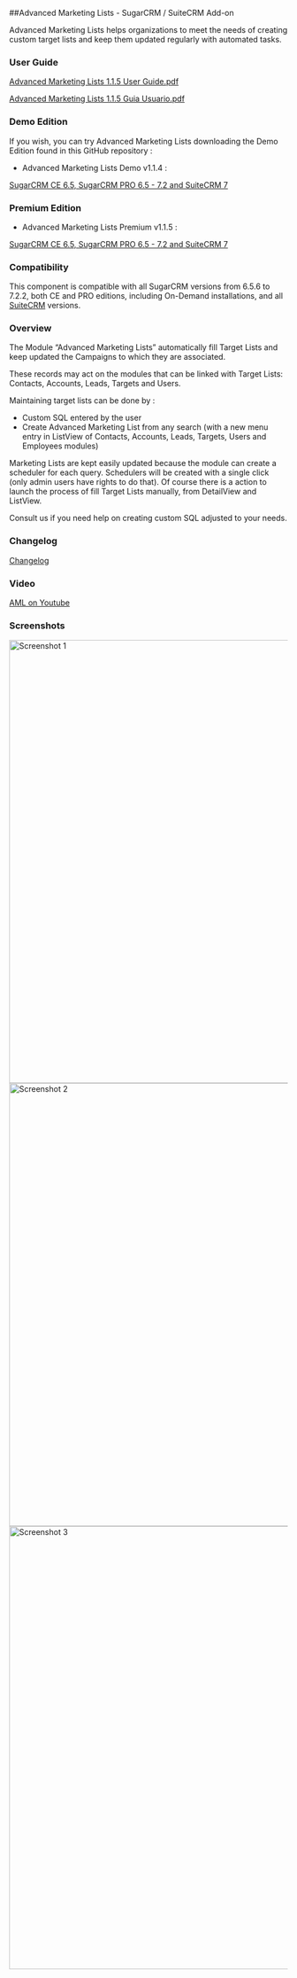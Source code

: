 ##Advanced Marketing Lists - SugarCRM / SuiteCRM Add-on

Advanced Marketing Lists helps organizations to meet the needs of creating custom target lists and keep them updated regularly with automated tasks. 

### User Guide
[Advanced Marketing Lists 1.1.5 User Guide.pdf](https://github.com/izertis-sugarcrm/advanced-marketing-lists/raw/master/docs/Advanced-Marketing-Lists-1.1.5-User-Guide.pdf.zip)

[Advanced Marketing Lists 1.1.5 Guia Usuario.pdf](https://github.com/izertis-sugarcrm/advanced-marketing-lists/raw/master/docs/Advanced-Marketing-Lists-1.1.5-Guia-Usuario.pdf.zip)

### Demo Edition
If you wish, you can try Advanced Marketing Lists downloading the Demo Edition found in this GitHub repository : 

- Advanced Marketing Lists Demo v1.1.4 :

[SugarCRM CE 6.5, SugarCRM PRO 6.5 - 7.2 and SuiteCRM 7](https://github.com/izertis-sugarcrm/advanced-marketing-lists/raw/master/AdvancedMarketingtLists-Demo-v1.1.4-Sugar_6.5-7.2.zip)

### Premium Edition

- Advanced Marketing Lists Premium v1.1.5 :

[SugarCRM CE 6.5, SugarCRM PRO 6.5 - 7.2 and SuiteCRM 7](http://www.sigisoftware.com/catalog/product_info.php?products_id=35)

### Compatibility
This component is compatible with all SugarCRM versions from 6.5.6 to 7.2.2, both CE and PRO editions, including On-Demand installations, and all [SuiteCRM](https://suitecrm.com) versions.

### Overview
The Module “Advanced Marketing Lists” automatically fill Target Lists and keep updated the Campaigns to which they are associated. 

These records may act on the modules that can be linked with Target Lists: Contacts, Accounts, Leads, Targets and Users. 

Maintaining target lists can be done by :

+ Custom SQL entered by the user
+ Create Advanced Marketing List from any search (with a new menu entry in ListView of Contacts, Accounts, Leads, Targets, Users and Employees modules)

Marketing Lists are kept easily updated because the module can create a scheduler for each query. Schedulers will be created with a single click (only admin users have rights to do that).
Of course there is a action to launch the process of fill Target Lists manually, from DetailView and ListView.

Consult us if you need help on creating custom SQL adjusted to your needs.

### Changelog
[Changelog](https://www.sugaroutfitters.com/docs/advanced-marketing-lists)

### Video

[AML on Youtube](https://www.youtube.com/watch?v=dmCEKRo1SMc)

### Screenshots

<img alt="Screenshot 1" width="800" src="https://github.com/izertis-sugarcrm/advanced-marketing-lists/raw/master/screenshots/screenshot_01.jpg" class="shadow">

<img alt="Screenshot 2" width="800" src="https://github.com/izertis-sugarcrm/advanced-marketing-lists/raw/master/screenshots/screenshot_02.jpg" class="shadow">

<img alt="Screenshot 3" width="800" src="https://github.com/izertis-sugarcrm/advanced-marketing-lists/raw/master/screenshots/screenshot_03.jpg" class="shadow">
